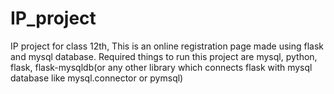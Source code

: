 # IP_project
IP project for class 12th,
This is an online registration page made using flask and mysql database.
Required things to run this project are mysql, python, flask, flask-mysqldb(or any other library which connects flask with mysql database like mysql.connector or pymsql)


